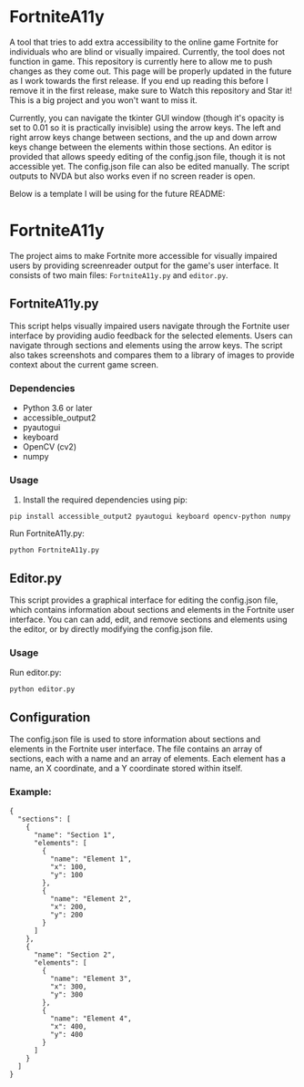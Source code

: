# FortniteA11y
A tool that tries to add extra accessibility to the online game Fortnite for individuals who are blind or visually impaired. Currently, the tool does not function in game. This repository is currently here to allow me to push changes as they come out. This page will be properly updated in the future as I work towards the first release. If you end up reading this before I remove it in the first release, make sure to Watch this repository and Star it! This is a big project and you won't want to miss it.

Currently, you can navigate the tkinter GUI window (though it's opacity is set to 0.01 so it is practically invisible) using the arrow keys. The left and right arrow keys change between sections, and the up and down arrow keys change between the elements within those sections. An editor is provided that allows speedy editing of the config.json file, though it is not accessible yet. The config.json file can also be edited manually. The script outputs to NVDA but also works even if no screen reader is open.

Below is a template I will be using for the future README:

# FortniteA11y

The project aims to make Fortnite more accessible for visually impaired users by providing screenreader output for the game's user interface. It consists of two main files: `FortniteA11y.py` and `editor.py`.

## FortniteA11y.py

This script helps visually impaired users navigate through the Fortnite user interface by providing audio feedback for the selected elements. Users can navigate through sections and elements using the arrow keys. The script also takes screenshots and compares them to a library of images to provide context about the current game screen.

### Dependencies

- Python 3.6 or later
- accessible_output2
- pyautogui
- keyboard
- OpenCV (cv2)
- numpy

### Usage

1. Install the required dependencies using pip:
```
pip install accessible_output2 pyautogui keyboard opencv-python numpy
```
Run FortniteA11y.py:
```
python FortniteA11y.py
```

## Editor.py
This script provides a graphical interface for editing the config.json file, which contains information about sections and elements in the Fortnite user interface. You can can add, edit, and remove sections and elements using the editor, or by directly modifying the config.json file.

### Usage

Run editor.py:

```
python editor.py
```

## Configuration
The config.json file is used to store information about sections and elements in the Fortnite user interface. The file contains an array of sections, each with a name and an array of elements. Each element has a name, an X coordinate, and a Y coordinate stored within itself.

### Example:

```
{
  "sections": [
    {
      "name": "Section 1",
      "elements": [
        {
          "name": "Element 1",
          "x": 100,
          "y": 100
        },
        {
          "name": "Element 2",
          "x": 200,
          "y": 200
        }
      ]
    },
    {
      "name": "Section 2",
      "elements": [
        {
          "name": "Element 3",
          "x": 300,
          "y": 300
        },
        {
          "name": "Element 4",
          "x": 400,
          "y": 400
        }
      ]
    }
  ]
}
```
